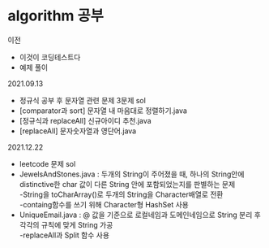 # algorithm 공부

이전
- 이것이 코딩테스트다
- 예제 풀이

2021.09.13 
- 정규식 공부 후 문자열 관련 문제 3문제 sol
- [comparator과 sort] 문자열 내 마음대로 정렬하기.java
- [정규식과 replaceAll] 신규아이디 추천.java
- [replaceAll] 문자숫자열과 영단어.java


2021.12.22
- leetcode 문제 sol
- JewelsAndStones.java : 두개의 String이 주어졌을 때, 하나의 String안에 distinctive한 char 값이 다른 String 안에 포함되었는지를 판별하는 문제  
-String을 toCharArray()로 두개의 String을 Character배열로 전환  
-containg함수를 쓰기 위해 Character형 HashSet 사용
- UniqueEmail.java : @ 값을 기준으로 로컬네임과 도메인네임으로 String 분리 후 각각의 규칙에 맞게 String 가공  
-replaceAll과 Split 함수 사용
